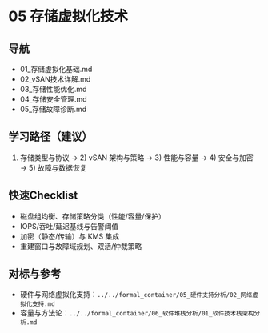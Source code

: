 # 05 存储虚拟化技术

## 导航

- 01_存储虚拟化基础.md
- 02_vSAN技术详解.md
- 03_存储性能优化.md
- 04_存储安全管理.md
- 05_存储故障诊断.md

## 学习路径（建议）

1) 存储类型与协议 → 2) vSAN 架构与策略 → 3) 性能与容量 → 4) 安全与加密 → 5) 故障与数据恢复

## 快速Checklist

- 磁盘组均衡、存储策略分类（性能/容量/保护）
- IOPS/吞吐/延迟基线与告警阈值
- 加密（静态/传输）与 KMS 集成
- 重建窗口与故障域规划、双活/仲裁策略

## 对标与参考

- 硬件与网络虚拟化支持：`../../formal_container/05_硬件支持分析/02_网络虚拟化支持.md`
- 容量与方法论：`../../formal_container/06_软件堆栈分析/01_软件技术栈架构分析.md`
